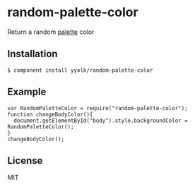 
# random-palette-color

  Return a random [palette](https://github.com/enricomarino/palette) color

## Installation

    $ component install yyolk/random-palette-color

## Example
    var RandomPaletteColor = require("random-palette-color");
    function changeBodyColor(){
      document.getElementById("body").style.backgroundColor = RandomPaletteColor();
    }
    changeBodyColor();
   

## License

  MIT
